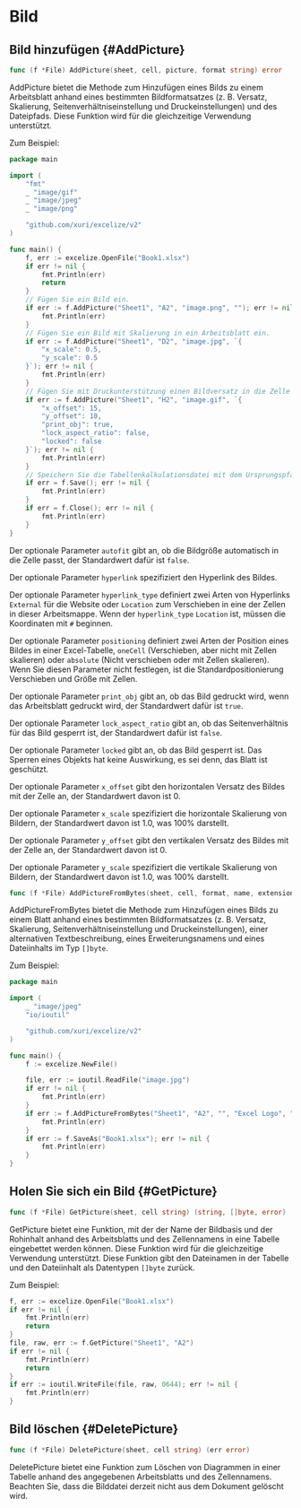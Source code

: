 # Bild

## Bild hinzufügen {#AddPicture}

```go
func (f *File) AddPicture(sheet, cell, picture, format string) error
```

AddPicture bietet die Methode zum Hinzufügen eines Bilds zu einem Arbeitsblatt anhand eines bestimmten Bildformatsatzes (z. B. Versatz, Skalierung, Seitenverhältniseinstellung und Druckeinstellungen) und des Dateipfads. Diese Funktion wird für die gleichzeitige Verwendung unterstützt.

Zum Beispiel:

```go
package main

import (
    "fmt"
    _ "image/gif"
    _ "image/jpeg"
    _ "image/png"

    "github.com/xuri/excelize/v2"
)

func main() {
    f, err := excelize.OpenFile("Book1.xlsx")
    if err != nil {
        fmt.Println(err)
        return
    }
    // Fügen Sie ein Bild ein.
    if err := f.AddPicture("Sheet1", "A2", "image.png", ""); err != nil {
        fmt.Println(err)
    }
    // Fügen Sie ein Bild mit Skalierung in ein Arbeitsblatt ein.
    if err := f.AddPicture("Sheet1", "D2", "image.jpg", `{
        "x_scale": 0.5,
        "y_scale": 0.5
    }`); err != nil {
        fmt.Println(err)
    }
    // Fügen Sie mit Druckunterstützung einen Bildversatz in die Zelle ein.
    if err := f.AddPicture("Sheet1", "H2", "image.gif", `{
        "x_offset": 15,
        "y_offset": 10,
        "print_obj": true,
        "lock_aspect_ratio": false,
        "locked": false
    }`); err != nil {
        fmt.Println(err)
    }
    // Speichern Sie die Tabellenkalkulationsdatei mit dem Ursprungspfad.
    if err = f.Save(); err != nil {
        fmt.Println(err)
    }
    if err = f.Close(); err != nil {
        fmt.Println(err)
    }
}
```

Der optionale Parameter `autofit` gibt an, ob die Bildgröße automatisch in die Zelle passt, der Standardwert dafür ist `false`.

Der optionale Parameter `hyperlink` spezifiziert den Hyperlink des Bildes.

Der optionale Parameter `hyperlink_type` definiert zwei Arten von Hyperlinks `External` für die Website oder `Location` zum Verschieben in eine der Zellen in dieser Arbeitsmappe. Wenn der `hyperlink_type` `Location` ist, müssen die Koordinaten mit `#` beginnen.

Der optionale Parameter `positioning` definiert zwei Arten der Position eines Bildes in einer Excel-Tabelle, `oneCell` (Verschieben, aber nicht mit Zellen skalieren) oder `absolute` (Nicht verschieben oder mit Zellen skalieren). Wenn Sie diesen Parameter nicht festlegen, ist die Standardpositionierung Verschieben und Größe mit Zellen.

Der optionale Parameter `print_obj` gibt an, ob das Bild gedruckt wird, wenn das Arbeitsblatt gedruckt wird, der Standardwert dafür ist `true`.

Der optionale Parameter `lock_aspect_ratio` gibt an, ob das Seitenverhältnis für das Bild gesperrt ist, der Standardwert dafür ist `false`.

Der optionale Parameter `locked` gibt an, ob das Bild gesperrt ist. Das Sperren eines Objekts hat keine Auswirkung, es sei denn, das Blatt ist geschützt.

Der optionale Parameter `x_offset` gibt den horizontalen Versatz des Bildes mit der Zelle an, der Standardwert davon ist 0.

Der optionale Parameter `x_scale` spezifiziert die horizontale Skalierung von Bildern, der Standardwert davon ist 1.0, was 100% darstellt.

Der optionale Parameter `y_offset` gibt den vertikalen Versatz des Bildes mit der Zelle an, der Standardwert davon ist 0.

Der optionale Parameter `y_scale` spezifiziert die vertikale Skalierung von Bildern, der Standardwert davon ist 1.0, was 100% darstellt.

```go
func (f *File) AddPictureFromBytes(sheet, cell, format, name, extension string, file []byte) error
```

AddPictureFromBytes bietet die Methode zum Hinzufügen eines Bilds zu einem Blatt anhand eines bestimmten Bildformatsatzes (z. B. Versatz, Skalierung, Seitenverhältniseinstellung und Druckeinstellungen), einer alternativen Textbeschreibung, eines Erweiterungsnamens und eines Dateiinhalts im Typ `[]byte`.

Zum Beispiel:

```go
package main

import (
    _ "image/jpeg"
    "io/ioutil"

    "github.com/xuri/excelize/v2"
)

func main() {
    f := excelize.NewFile()

    file, err := ioutil.ReadFile("image.jpg")
    if err != nil {
        fmt.Println(err)
    }
    if err := f.AddPictureFromBytes("Sheet1", "A2", "", "Excel Logo", ".jpg", file); err != nil {
        fmt.Println(err)
    }
    if err := f.SaveAs("Book1.xlsx"); err != nil {
        fmt.Println(err)
    }
}
```

## Holen Sie sich ein Bild {#GetPicture}

```go
func (f *File) GetPicture(sheet, cell string) (string, []byte, error)
```

GetPicture bietet eine Funktion, mit der der Name der Bildbasis und der Rohinhalt anhand des Arbeitsblatts und des Zellennamens in eine Tabelle eingebettet werden können. Diese Funktion wird für die gleichzeitige Verwendung unterstützt. Diese Funktion gibt den Dateinamen in der Tabelle und den Dateiinhalt als Datentypen `[]byte` zurück.

Zum Beispiel:

```go
f, err := excelize.OpenFile("Book1.xlsx")
if err != nil {
    fmt.Println(err)
    return
}
file, raw, err := f.GetPicture("Sheet1", "A2")
if err != nil {
    fmt.Println(err)
    return
}
if err := ioutil.WriteFile(file, raw, 0644); err != nil {
    fmt.Println(err)
}
```

## Bild löschen {#DeletePicture}

```go
func (f *File) DeletePicture(sheet, cell string) (err error)
```

DeletePicture bietet eine Funktion zum Löschen von Diagrammen in einer Tabelle anhand des angegebenen Arbeitsblatts und des Zellennamens. Beachten Sie, dass die Bilddatei derzeit nicht aus dem Dokument gelöscht wird.
